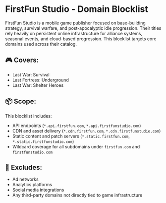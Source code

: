 # FirstFun Studio - Domain Blocklist

FirstFun Studio is a mobile game publisher focused on base-building strategy, survival warfare, and post-apocalyptic idle progression. Their titles rely heavily on persistent online infrastructure for alliance systems, seasonal events, and cloud-based progression. This blocklist targets core domains used across their catalog.

## 🎮 Covers:
- Last War: Survival
- Last Fortress: Underground
- Last War: Shelter Heroes

## 📦 Scope:
This blocklist includes:
- API endpoints (`*.api.firstfun.com`, `*.api.firstfunstudio.com`)
- CDN and asset delivery (`*.cdn.firstfun.com`, `*.cdn.firstfunstudio.com`)
- Static content and patch servers (`*.static.firstfun.com`, `*.static.firstfunstudio.com`)
- Wildcard coverage for all subdomains under `firstfun.com` and `firstfunstudio.com`

## 🚫 Excludes:
- Ad networks
- Analytics platforms
- Social media integrations
- Any third-party domains not directly tied to game infrastructure
